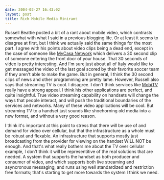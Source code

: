 ```yaml
---
date: 2004-02-27 16:43:02
layout: post
title: Rich Mobile Media Minirant
---
```


Russell Beattie posted a bit of a rant about mobile video, which  contrasts somewhat with what I said in a previous blogging life. Or at least it seems to disagree at first, but I think we actually said the same things for the most part. I agree with his points about video clips being a dead end, except in the case of someone like [MyCasa Network](http://www.mycasanetwork.com) which delivers a 30 second clip of someone entering the front door of your house. That 30 seconds of video is pretty interesting. And I'm sure just about all of Italy would like to get messaged the video of the last goal scored by their favorite soccer team if they aren't able to make the game. But in general, I think the 30 second clips of news and other programming are pretty lame. However, Russell also says that streaming TV is cool. I disagree. I don't think services like [MobiTV](http://www.mobitv.com/) really have a strong appeal. I think his other applications are perfect, and quite insightful. True video streaming capability on handsets will change the ways that people interact, and will push the traditional boundaries of the services and networks. Many of these video applications will be cool. But streaming TV to a handset just sounds like shoehorning old media into a new format, and without a very good reason.

I think it's important at this point to stress that there will be use of and demand for video over cellular, but that the infrastructure as a whole must be robust and flexable. An infrastructure that supports mostly just broadcasting from the provider for viewing on the handset WILL NOT be enough. And that's what really bothers me about the TV over cellular example, I don't think it will be representitive of the real solutions that are needed. A system that supports the handset as both producer and consumer of video, and which supports both live streaming and asyncronous messaging, and runs using well standardized and restriction free formats; that's starting to get more towards the system I think we need.
